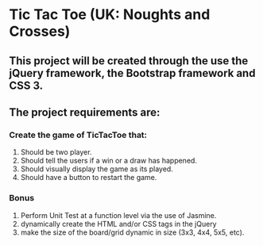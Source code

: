 # Tic Tac Toe (UK: Noughts and Crosses)
## This project will be created through the use the jQuery framework, the Bootstrap framework and CSS 3.

## The project requirements are:

### Create the game of TicTacToe that:
1. Should be two player.
2. Should tell the users if a win or a draw has happened.
3. Should visually display the game as its played.
4. Should have a button to restart the game.

### Bonus
1. Perform Unit Test at a function level via the use of Jasmine.
2. dynamically create the HTML and/or CSS tags in the jQuery
3. make the size of the board/grid dynamic in size (3x3, 4x4, 5x5, etc).
